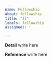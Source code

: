 ```yaml
---
name: Fellowship
about: fellowship
title: "[]"
labels: fellowship
assignees: ''

---
```


**Detail**
write here

**Reference**
write here
